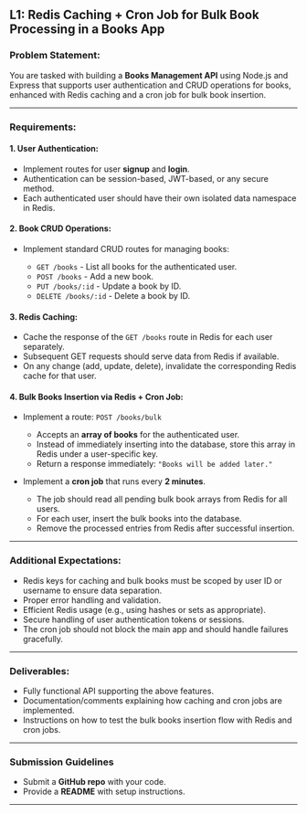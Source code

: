 ## L1: Redis Caching + Cron Job for Bulk Book Processing in a Books App

### Problem Statement:

You are tasked with building a **Books Management API** using Node.js and Express that supports user authentication and CRUD operations for books, enhanced with Redis caching and a cron job for bulk book insertion.

---

### Requirements:

#### 1. User Authentication:

* Implement routes for user **signup** and **login**.
* Authentication can be session-based, JWT-based, or any secure method.
* Each authenticated user should have their own isolated data namespace in Redis.

#### 2. Book CRUD Operations:

* Implement standard CRUD routes for managing books:

  * `GET /books` - List all books for the authenticated user.
  * `POST /books` - Add a new book.
  * `PUT /books/:id` - Update a book by ID.
  * `DELETE /books/:id` - Delete a book by ID.

#### 3. Redis Caching:

* Cache the response of the `GET /books` route in Redis for each user separately.
* Subsequent GET requests should serve data from Redis if available.
* On any change (add, update, delete), invalidate the corresponding Redis cache for that user.

#### 4. Bulk Books Insertion via Redis + Cron Job:

* Implement a route: `POST /books/bulk`

  * Accepts an **array of books** for the authenticated user.
  * Instead of immediately inserting into the database, store this array in Redis under a user-specific key.
  * Return a response immediately: `"Books will be added later."`

* Implement a **cron job** that runs every **2 minutes**.

  * The job should read all pending bulk book arrays from Redis for all users.
  * For each user, insert the bulk books into the database.
  * Remove the processed entries from Redis after successful insertion.

---

### Additional Expectations:

* Redis keys for caching and bulk books must be scoped by user ID or username to ensure data separation.
* Proper error handling and validation.
* Efficient Redis usage (e.g., using hashes or sets as appropriate).
* Secure handling of user authentication tokens or sessions.
* The cron job should not block the main app and should handle failures gracefully.

---

### Deliverables:

* Fully functional API supporting the above features.
* Documentation/comments explaining how caching and cron jobs are implemented.
* Instructions on how to test the bulk books insertion flow with Redis and cron jobs.

---
### **Submission Guidelines**

- Submit a **GitHub repo** with your code.
- Provide a **README** with setup instructions.

---


